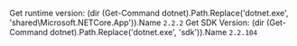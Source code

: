 Get runtime version:
(dir (Get-Command dotnet).Path.Replace('dotnet.exe', 'shared\Microsoft.NETCore.App')).Name `2.2.2`
Get SDK Version:
(dir (Get-Command dotnet).Path.Replace('dotnet.exe', 'sdk')).Name `2.2.104`
